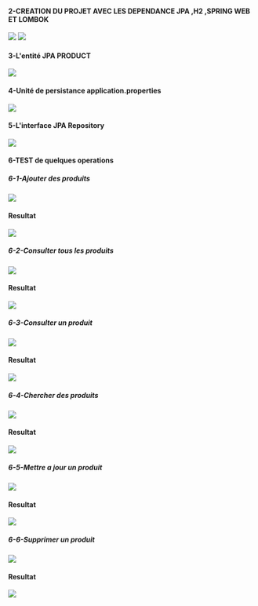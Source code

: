 <h4>2-CREATION DU PROJET AVEC LES DEPENDANCE JPA ,H2 ,SPRING WEB ET LOMBOK </h4>
<img src="C:\Users\CHAIMAA\Desktop\JEE\COMPTE_RENDU2\captures\QUESTION2.png"/>
<img src="C:\Users\CHAIMAA\Desktop\JEE\COMPTE_RENDU2\captures\QUESTION2-1.png"/>
<h4>3-L'entité JPA PRODUCT</h4>
<img src="C:\Users\CHAIMAA\Desktop\JEE\COMPTE_RENDU2\captures\QUESTION3.png"/>
<h4>4-Unité de persistance application.properties</h4>
<img src="C:\Users\CHAIMAA\Desktop\JEE\COMPTE_RENDU2\captures\QUESTION4.png"/>
<h4>5-L'interface JPA Repository</h4>
<img src="C:\Users\CHAIMAA\Desktop\JEE\COMPTE_RENDU2\captures\QUESTION5.png"/>
<h4>6-TEST de quelques operations</h4>
<h5>6-1-Ajouter des produits</h5>
<img src="C:\Users\CHAIMAA\Desktop\JEE\COMPTE_RENDU2\captures\QUESTION6-1.png"/>
<h4>Resultat</h4>
<img src="C:\Users\CHAIMAA\Desktop\JEE\COMPTE_RENDU2\captures\RESULTAT1.png"/>

<h5>6-2-Consulter tous les produits</h5>
<img src="C:\Users\CHAIMAA\Desktop\JEE\COMPTE_RENDU2\captures\QUESTION6-2.png"/>
<h4>Resultat</h4>
<img src="C:\Users\CHAIMAA\Desktop\JEE\COMPTE_RENDU2\captures\RESULAT2.png"/>
<h5>6-3-Consulter un produit</h5>
<img src="C:\Users\CHAIMAA\Desktop\JEE\COMPTE_RENDU2\captures\QUESTION6-3.png"/>
<h4>Resultat</h4>
<img src="C:\Users\CHAIMAA\Desktop\JEE\COMPTE_RENDU2\captures\RESULAT3.png"/>
<h5>6-4-Chercher des produits</h5>
<img src="C:\Users\CHAIMAA\Desktop\JEE\COMPTE_RENDU2\captures\QUESTION6-4.png"/>
<h4>Resultat</h4>
<img src="C:\Users\CHAIMAA\Desktop\JEE\COMPTE_RENDU2\captures\RESULAT4.png"/>
<h5>6-5-Mettre a jour un produit</h5>
<img src="C:\Users\CHAIMAA\Desktop\JEE\COMPTE_RENDU2\captures\QUESTION6-5.png"/>
<h4>Resultat</h4>
<img src="C:\Users\CHAIMAA\Desktop\JEE\COMPTE_RENDU2\captures\RESULAT5.png"/>
<h5>6-6-Supprimer un produit</h5>
<img src="C:\Users\CHAIMAA\Desktop\JEE\COMPTE_RENDU2\captures\QUESTION6-6.png"/>
<h4>Resultat</h4>
<img src="C:\Users\CHAIMAA\Desktop\JEE\COMPTE_RENDU2\captures\RESULAT6.png"/>

